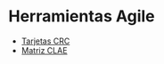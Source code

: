 # Herramientas Agile

* [Tarjetas CRC](https://docs.google.com/spreadsheets/d/1DnJYKiww6wyoJ4x9ItctglAjHPXVxw4l/edit?usp=sharing&ouid=116774257455339097750&rtpof=true&sd=true)
* [Matriz CLAE](https://docs.google.com/spreadsheets/d/1TzdL_H4tWUHxzyEzHu42UaycDC_XvPZlxxBVEt4C4zs/edit?usp=sharing)